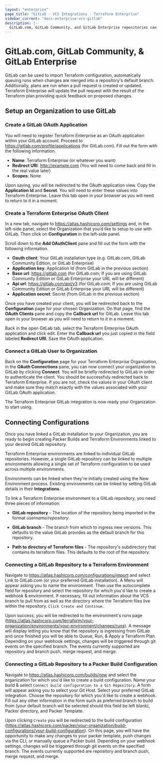 ```yaml
---
layout: "enterprise"
page_title: "GitLab - VCS Integrations - Terraform Enterprise"
sidebar_current: "docs-enterprise-vcs-gitlab"
description: |-
  GitLab.com, GitLab Community, and GitLab Enterprise repositories can be integrated with Terraform Enterprise by using push command.
---
```


# GitLab.com, GitLab Community, & GitLab Enterprise

GitLab can be used to import Terraform configuration, automatically
queuing runs when changes are merged into a repository's default branch.
Additionally, plans are run when a pull request is created or updated. Terraform
Enterprise will update the pull request with the result of the Terraform plan
providing quick feedback on proposed changes.

## Setup an Organization to use GitLab

### Create a GitLab OAuth Application

You will need to register Terraform Enterprise as an OAuth application within your GitLab account. Proceed to https://gitlab.com/profile/applications (for GitLab.com). Fill out the form with the following information.

- **Name**: Terraform Enterprise (or whatever you want)
- **Redirect URI**: http://example.com (You will need to come back and fill in the real value later)
- **Scopes**: None

Upon saving, you will be redirected to the OAuth application view. Copy the **Application Id** and **Secret**. You will need to enter these values into Terraform Enterprise. Leave this tab open in your browser as you will need to return to it in a moment.


### Create a Terraform Enterprise OAuth Client

In a new tab, navigate to https://atlas.hashicorp.com/settings and, in the left-side panel, select the Organization that you’d like to setup to use with GitLab. Then click on **Configuration** in the left-side panel.

Scroll down to the **Add OAuthClient** pane and fill out the form with the following information.

- **Oauth client**: Your GitLab installation type (e.g. GitLab.com, GitLab Community Edition, or GitLab Enterprise)
- **Application key**: Application Id (from GitLab in the previous section)
- **Base url**: https://gitlab.com (for GitLab.com; If you are using GitLab Community Edition or GitLab Enterprise your URL will be different)
- **Api url**: https://gitlab.com/api/v3 (for GitLab.com; If you are using GitLab Community Edition or GitLab Enterprise your URL will be different)
- **Application secret**: Secret (from GitLab in the previous section)

Once you have created your client, you will be redirected back to the **Configuration** page for your chosen Organization. On that page, find the **OAuth Clients** pane and copy the **Callback url** for GitLab. Leave this tab open in your browser as you will need to return to it in a moment.

Back in the open GitLab tab, select the Terraform Enterprise OAuth application and click edit. Enter the **Callback url** you just copied in the field labeled **Redirect URI**. Save the OAuth application.

### Connect a GitLab User to Organization

Back on the **Configuration** page for your Terraform Enterprise Organization, in the **OAuth Connections** pane, you can now connect your organization to GitLab by clicking **Connect**. You will be briefly redirected to GitLab in order to authenticate the client. You should be successfuly redirected back to Terraform Enterprise. If you are not, check the values in your OAuth client and make sure they match exactly with the values associated with your GitLab OAuth application.

The Terraform Enterprise GitLab integration is now ready your Organization to start using.

## Connecting Configurations

Once you have linked a GitLab installation to your Organization,
you are ready to begin creating Packer Builds and Terraform Environments linked
to your desired GitLab repository.

Terraform Enterprise environments are linked to individual GitLab  repositories.
However, a single GitLab repository can be linked to multiple environments
allowing a single set of Terraform configuration to be used across multiple
environments.

Environments can be linked when they're initially created using the New
Environment process. Existing environments can be linked by setting GitLab
details in their **Integrations**.

To link a Terraform Enterprise environment to a GitLab repository, you need
three pieces of information:

- **GitLab repository** - The location of the repository being imported in the
format _username/repository_.

- **GitLab branch** - The branch from which to ingress new versions. This
defaults to the value GitLab  provides as the default branch for this repository.

- **Path to directory of Terraform files** - The repository's subdirectory that
contains its terraform files. This defaults to the root of the repository.

### Connecting a GitLab Repository to a Terraform Environment

Navigate to https://atlas.hashicorp.com/configurations/import and select Link to GitLab.com (or your preferred GitLab installation). A Menu will appear asking you to name the environment. Then use the autocomplete field for repository and select the repository for which you'd like to create a webhook & environment. If necessary, fill out information about the VCS branch to pull from as well as the directory where the Terraform files live within the repository. `Click Create and Continue`.

Upon success, you will be redirected to the environment's runs page (https://atlas.hashicorp.com/terraform/your-organization/environments/your-environment/changes/runs). A message will display letting you know that the repository is ingressing from GitLab and once finished you will be able to Queue, Run, & Apply a Terraform Plan. Depending on your webhook settings, changes will be triggered through git events on the specified branch. The events currently supported are repository and branch push, merge request, and merge.

### Connecting a GitLab Repository to a Packer Build Configuration

Navigate to https://atlas.hashicorp.com/builds/new and select the organization for which you'd like to create a build configuration. Name your build & select `Connect build configuration to a Git Repository`. A form will appear asking you to select your Git Host. Select your preferred GitLab integration. Choose the repository for which you'd like to create a webhook. Fill out any other information in the form such as preferred branch to build from (your default branch will be selected should this field be left blank), Packer directory, and Packer Template.

Upon clicking `Create` you will be redirected to the build configuration (https://atlas.hashicorp.com/packer/your-organization/build-configurations/your-build-configuration). On this page, you will have the opportunity to make any changes to your packer template, push changes via the CLI, or manually queue a Packer build. Depending on your webhook settings, changes will be triggered through git events on the specified branch. The events currently supported are repository and branch push, merge request, and merge.

